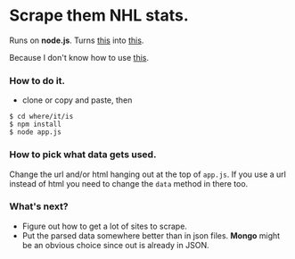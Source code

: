 # Scrape them NHL stats. 
Runs on __node.js__.  Turns [this](./localStore/test-input.html) into [this](./localStore/test-output.json). 

Because I don't know how to use [this](http://finzi.psych.upenn.edu/library/nhlscrapr/html/00Index.html). 

### How to do it. 
- clone or copy and paste, then
```shell
$ cd where/it/is
$ npm install
$ node app.js
```

### How to pick what data gets used.
Change the url and/or html hanging out at the top of `app.js`. 
If you use a url instead of html you need to change the `data` method in there too. 

### What's next?
- Figure out how to get a lot of sites to scrape. 
- Put the parsed data somewhere better than in json files. __Mongo__ might be an obvious choice since out is already in JSON. 

